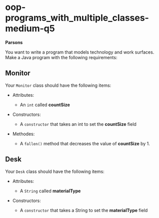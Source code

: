 # oop-programs_with_multiple_classes-medium-q5

**Parsons**

You want to write a program that models technology and work surfaces. Make a Java program with the following requirements:


## Monitor

Your `Monitor` class should have the following items:

- Attributes:
    - An `int` called **countSize**

- Constructors:
    - A `constructor` that takes an int to set the
      **countSize** field
- Methodes:
    - A `fallen()` method that decreases the value of
      **countSize** by 1.

## Desk

Your ``Desk`` class should have the following items:

- Attributes:
    - A `String` called **materialType**

- Constructors:
    - A `constructor` that takes a String to set the
      **materialType** field
